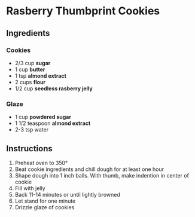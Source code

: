 # Rasberry Thumbprint Cookies

## Ingredients

### Cookies

* 2/3 cup **sugar**
* 1 cup **butter**
* 1 tsp **almond extract**
* 2 cups **flour**
* 1/2 cup **seedless rasberry jelly**

### Glaze

* 1 cup **powdered sugar**
* 1 1/2 teaspoon **almond extract**
* 2-3 tsp water

## Instructions

1. Preheat oven to 350°
2. Beat cookie ingredients and chill dough for at least one hour
3. Shape dough into 1 inch balls. With thumb, make indention in center of cookie
4. Fill with jelly
5. Back 11-14 minutes or until lightly browned
6. Let stand for one minute
7. Drizzle glaze of cookies
